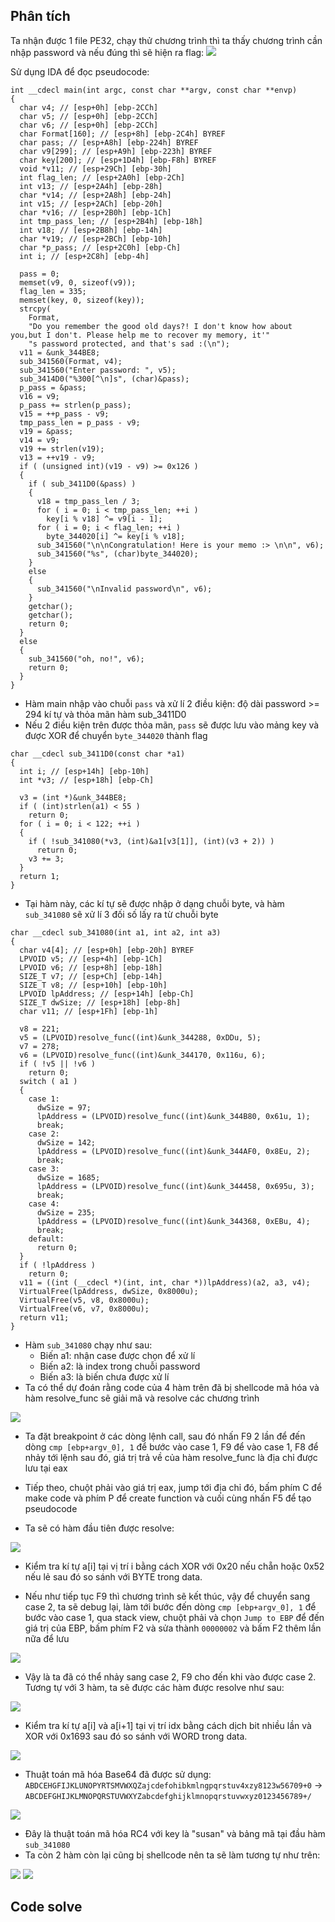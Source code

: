 ## Phân tích
Ta nhận được 1 file PE32, chạy thử chương trình thì ta thấy chương trình cần nhập password và nếu đúng thì sẽ hiện ra flag:
<img src= https://github.com/dxisdh/RE/blob/main/RE-week1/crack_me1/4.png>

Sử dụng IDA để đọc pseudocode:
````
int __cdecl main(int argc, const char **argv, const char **envp)
{
  char v4; // [esp+0h] [ebp-2CCh]
  char v5; // [esp+0h] [ebp-2CCh]
  char v6; // [esp+0h] [ebp-2CCh]
  char Format[160]; // [esp+8h] [ebp-2C4h] BYREF
  char pass; // [esp+A8h] [ebp-224h] BYREF
  char v9[299]; // [esp+A9h] [ebp-223h] BYREF
  char key[200]; // [esp+1D4h] [ebp-F8h] BYREF
  void *v11; // [esp+29Ch] [ebp-30h]
  int flag_len; // [esp+2A0h] [ebp-2Ch]
  int v13; // [esp+2A4h] [ebp-28h]
  char *v14; // [esp+2A8h] [ebp-24h]
  int v15; // [esp+2ACh] [ebp-20h]
  char *v16; // [esp+2B0h] [ebp-1Ch]
  int tmp_pass_len; // [esp+2B4h] [ebp-18h]
  int v18; // [esp+2B8h] [ebp-14h]
  char *v19; // [esp+2BCh] [ebp-10h]
  char *p_pass; // [esp+2C0h] [ebp-Ch]
  int i; // [esp+2C8h] [ebp-4h]

  pass = 0;
  memset(v9, 0, sizeof(v9));
  flag_len = 335;
  memset(key, 0, sizeof(key));
  strcpy(
    Format,
    "Do you remember the good old days?! I don't know how about you,but I don't. Please help me to recover my memory, it'"
    "s password protected, and that's sad :(\n");
  v11 = &unk_344BE8;
  sub_341560(Format, v4);
  sub_341560("Enter password: ", v5);
  sub_3414D0("%300[^\n]s", (char)&pass);
  p_pass = &pass;
  v16 = v9;
  p_pass += strlen(p_pass);
  v15 = ++p_pass - v9;
  tmp_pass_len = p_pass - v9;
  v19 = &pass;
  v14 = v9;
  v19 += strlen(v19);
  v13 = ++v19 - v9;
  if ( (unsigned int)(v19 - v9) >= 0x126 )
  {
    if ( sub_3411D0(&pass) )
    {
      v18 = tmp_pass_len / 3;
      for ( i = 0; i < tmp_pass_len; ++i )
        key[i % v18] ^= v9[i - 1];
      for ( i = 0; i < flag_len; ++i )
        byte_344020[i] ^= key[i % v18];
      sub_341560("\n\nCongratulation! Here is your memo :> \n\n", v6);
      sub_341560("%s", (char)byte_344020);
    }
    else
    {
      sub_341560("\nInvalid password\n", v6);
    }
    getchar();
    getchar();
    return 0;
  }
  else
  {
    sub_341560("oh, no!", v6);
    return 0;
  }
}
````
- Hàm main nhập vào chuỗi `pass` và xử lí 2 điều kiện: độ dài password >= 294 kí tự và thỏa mãn hàm sub_3411D0
- Nếu 2 điều kiện trên được thỏa mãn, `pass` sẽ được lưu vào mảng key và được XOR để chuyển `byte_344020` thành flag

````
char __cdecl sub_3411D0(const char *a1)
{
  int i; // [esp+14h] [ebp-10h]
  int *v3; // [esp+18h] [ebp-Ch]

  v3 = (int *)&unk_344BE8;
  if ( (int)strlen(a1) < 55 )
    return 0;
  for ( i = 0; i < 122; ++i )
  {
    if ( !sub_341080(*v3, (int)&a1[v3[1]], (int)(v3 + 2)) )
      return 0;
    v3 += 3;
  }
  return 1;
}
````
- Tại hàm này, các kí tự sẽ được nhập ở dạng chuỗi byte, và hàm `sub_341080` sẽ xử lí 3 đối số lấy ra từ chuỗi byte

````
char __cdecl sub_341080(int a1, int a2, int a3)
{
  char v4[4]; // [esp+0h] [ebp-20h] BYREF
  LPVOID v5; // [esp+4h] [ebp-1Ch]
  LPVOID v6; // [esp+8h] [ebp-18h]
  SIZE_T v7; // [esp+Ch] [ebp-14h]
  SIZE_T v8; // [esp+10h] [ebp-10h]
  LPVOID lpAddress; // [esp+14h] [ebp-Ch]
  SIZE_T dwSize; // [esp+18h] [ebp-8h]
  char v11; // [esp+1Fh] [ebp-1h]

  v8 = 221;
  v5 = (LPVOID)resolve_func((int)&unk_344288, 0xDDu, 5);
  v7 = 278;
  v6 = (LPVOID)resolve_func((int)&unk_344170, 0x116u, 6);
  if ( !v5 || !v6 )
    return 0;
  switch ( a1 )
  {
    case 1:
      dwSize = 97;
      lpAddress = (LPVOID)resolve_func((int)&unk_344B80, 0x61u, 1);
      break;
    case 2:
      dwSize = 142;
      lpAddress = (LPVOID)resolve_func((int)&unk_344AF0, 0x8Eu, 2);
      break;
    case 3:
      dwSize = 1685;
      lpAddress = (LPVOID)resolve_func((int)&unk_344458, 0x695u, 3);
      break;
    case 4:
      dwSize = 235;
      lpAddress = (LPVOID)resolve_func((int)&unk_344368, 0xEBu, 4);
      break;
    default:
      return 0;
  }
  if ( !lpAddress )
    return 0;
  v11 = ((int (__cdecl *)(int, int, char *))lpAddress)(a2, a3, v4);
  VirtualFree(lpAddress, dwSize, 0x8000u);
  VirtualFree(v5, v8, 0x8000u);
  VirtualFree(v6, v7, 0x8000u);
  return v11;
}
````
- Hàm `sub_341080` chạy như sau:
  - Biến a1: nhận case được chọn để xử lí
  - Biến a2: là index trong chuỗi password
  - Biến a3: là biến chưa được xử lí
- Ta có thể dự đoán rằng code của 4 hàm trên đã bị shellcode mã hóa và hàm resolve_func sẽ giải mã và resolve các chương trình
<img src= https://github.com/dxisdh/RE/blob/main/RE-week1/crack_me1/5.png>

- Ta đặt breakpoint ở các dòng lệnh call, sau đó nhấn F9 2 lần để đến dòng `cmp [ebp+argv_0], 1` để bước vào case 1, F9 để vào case 1, F8 để nhảy tới lệnh sau đó, giá trị trả về của hàm resolve_func là địa chỉ được lưu tại eax
  
- Tiếp theo, chuột phải vào giá trị eax, jump tới địa chỉ đó, bấm phím C để make code và phím P để create function và cuối cùng nhấn F5 để tạo pseudocode
  
- Ta sẽ có hàm đầu tiên được resolve:
<img src= https://github.com/dxisdh/RE/blob/main/RE-week1/crack_me1/6.png>

  - Kiểm tra kí tự a[i] tại vị trí i bằng cách XOR với 0x20 nếu chẵn hoặc 0x52 nếu lẻ sau đó so sánh với BYTE trong data.

- Nếu như tiếp tục F9 thì chương trình sẽ kết thúc, vậy để chuyển sang case 2, ta sẽ debug lại, làm tới bước đến dòng `cmp [ebp+argv_0], 1` để bước vào case 1, qua stack view, chuột phải và chọn `Jump to EBP` để đến giá trị của EBP, bấm phím F2 và sửa thành `00000002` và bấm F2 thêm lần nữa để lưu
<img src= https://github.com/dxisdh/RE/blob/main/RE-week1/crack_me1/7.png>

- Vậy là ta đã có thể nhảy sang case 2, F9 cho đến khi vào được case 2. Tương tự với 3 hàm, ta sẽ được các hàm được resolve như sau:
<img src= https://github.com/dxisdh/RE/blob/main/RE-week1/crack_me1/8.png>

  - Kiểm tra kí tự a[i] và a[i+1] tại vị trí idx bằng cách dịch bit nhiều lần và XOR với 0x1693 sau đó so sánh với WORD trong data.
<img src= https://github.com/dxisdh/RE/blob/main/RE-week1/crack_me1/9.png>

  - Thuật toán mã hóa Base64 đã được sử dụng: `ABDCEHGFIJKLUNOPYRTSMVWXQZajcdefohibkmlngpqrstuv4xzy8123w56709+0` -> `ABCDEFGHIJKLMNOPQRSTUVWXYZabcdefghijklmnopqrstuvwxyz0123456789+/`
<img src= https://github.com/dxisdh/RE/blob/main/RE-week1/crack_me1/10.png>

  - Đây là thuật toán mã hóa RC4 với key là "susan" và bảng mã tại đầu hàm `sub_341080`
- Ta còn 2 hàm còn lại cũng bị shellcode nên ta sẽ làm tương tự như trên:
<img src= https://github.com/dxisdh/RE/blob/main/RE-week1/crack_me1/11.png>
<img src= https://github.com/dxisdh/RE/blob/main/RE-week1/crack_me1/12.png>

## Code solve
